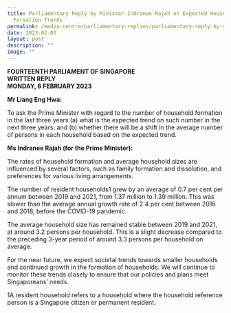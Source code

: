 ```yaml
---
title: Parliamentary Reply by Minister Indranee Rajah on Expected Household
  Formation Trends
permalink: /media-centre/parliamentary-replies/parliamentary-reply-by-minister-indranee-on-household-trends/
date: 2023-02-07
layout: post
description: ""
image: ""
---
```

**FOURTEENTH PARLIAMENT OF SINGAPORE**  
**WRITTEN REPLY**  
**MONDAY, 6 FEBRUARY 2023**

**Mr Liang Eng Hwa:**

To ask the Prime Minister with regard to the number of
household formation in the last three years (a) what is the expected trend on such number in the next three years; and (b) whether there will be a shift in the average number of persons in each household based on the expected trend.

**Ms Indranee Rajah (for the Prime Minister):**

The rates of household formation and average household sizes are influenced by several factors, such as family formation and dissolution, and preferences for various living arrangements.

The number of resident households1 grew by an average of 0.7 per cent per annum between 2019 and 2021, from 1.37 million to 1.39 million. This was slower than the average annual growth rate of 2.4 per cent between 2016 and 2018, before the COVID-19 pandemic.

The average household size has remained stable between 2019 and 2021, at around 3.2 persons per household. This is a slight decrease compared to the preceding 3-year period of around 3.3 persons per household on average.

For the near future, we expect societal trends towards smaller households and continued growth in the formation of households. We will continue to monitor these trends closely to ensure that our policies and plans meet Singaporeans’ needs.

1A resident household refers to a household where the household reference person is a Singapore citizen or
permanent resident.